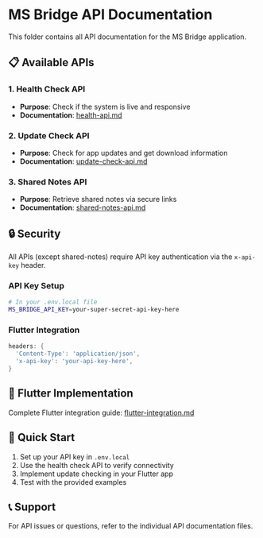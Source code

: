# MS Bridge API Documentation

This folder contains all API documentation for the MS Bridge application.

## 📋 **Available APIs**

### 1. **Health Check API**
- **Purpose**: Check if the system is live and responsive
- **Documentation**: [health-api.md](./health-api.md)

### 2. **Update Check API**
- **Purpose**: Check for app updates and get download information
- **Documentation**: [update-check-api.md](./update-check-api.md)

### 3. **Shared Notes API**
- **Purpose**: Retrieve shared notes via secure links
- **Documentation**: [shared-notes-api.md](./shared-notes-api.md)

## 🔒 **Security**

All APIs (except shared-notes) require API key authentication via the `x-api-key` header.

### **API Key Setup**
```bash
# In your .env.local file
MS_BRIDGE_API_KEY=your-super-secret-api-key-here
```

### **Flutter Integration**
```dart
headers: {
  'Content-Type': 'application/json',
  'x-api-key': 'your-api-key-here',
}
```

## 📱 **Flutter Implementation**
Complete Flutter integration guide: [flutter-integration.md](./flutter-integration.md)

## 🚀 **Quick Start**

1. Set up your API key in `.env.local`
2. Use the health check API to verify connectivity
3. Implement update checking in your Flutter app
4. Test with the provided examples

## 📞 **Support**
For API issues or questions, refer to the individual API documentation files.
